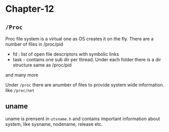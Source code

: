 # Chapter-12

## `/Proc`
Proc file system is a virtual one as OS creates it on the fly. There are a number of files in 
/proc/pid

- fd : list of open file descriptors with symbolic links
- task - contains one sub dir per thread. Under each folder there is a dir structure same as /proc/pid

and many more

Under `/proc` there are anumber of files to provide system wide information.
like `/proc/net`

## uname
uname is prensent in `utsname.h` and contains important information about system, like sysname, nodename, release etc.


